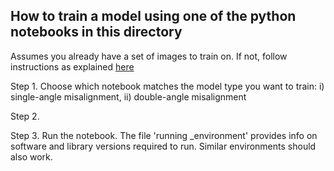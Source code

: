 ## How to train a model using one of the python notebooks in this directory

Assumes you already have a set of images to train on. If not, follow instructions as explained [here](https://github.com/emmarant/ALDELE/tree/master/create_data#creating-simulated-data-for-dl-model-training)

Step 1. Choose which notebook matches the model type you want to train: i) single-angle misalignment, ii) double-angle misalignment

Step 2.

Step 3. Run the notebook. The file 'running _environment' provides info on software and library versions required to run. Similar environments should also work.
